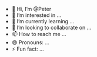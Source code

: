 - 👋 Hi, I’m @Peter
- 👀 I’m interested in ...
- 🌱 I’m currently learning ...
- 💞️ I’m looking to collaborate on ...
- 📫 How to reach me ...
- 😄 Pronouns: ...
- ⚡ Fun fact: ...

<!---
Akinfolajomi/Akinfolajomi is a ✨ special ✨ repository because its `README.md` (this file) appears on your GitHub profile.
You can click the Preview link to take a look at your changes.
--->
